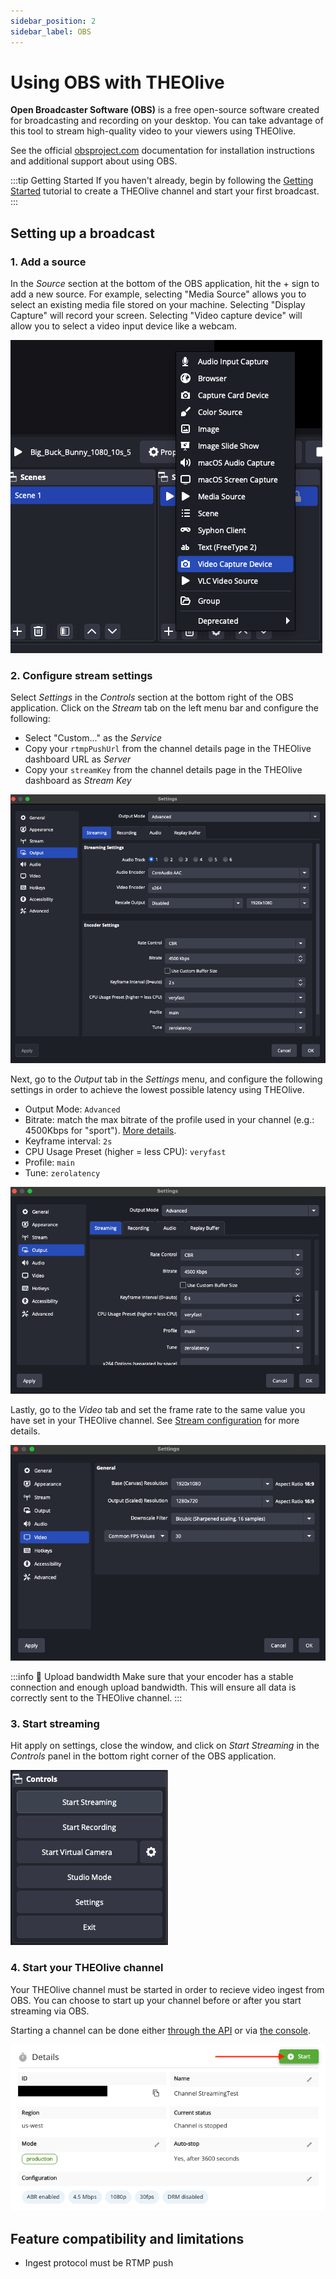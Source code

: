 ```yaml
---
sidebar_position: 2
sidebar_label: OBS
---
```


# Using OBS with THEOlive

**Open Broadcaster Software (OBS)** is a free open-source software created for broadcasting and recording on your desktop. You can take advantage of this tool to stream high-quality video to your viewers using THEOlive.

See the official [obsproject.com](https://obsproject.com) documentation for installation instructions and additional support about using OBS.

:::tip Getting Started
If you haven't already, begin by following the [Getting Started](/theolive/getting-started.mdx) tutorial to create a THEOlive channel and start your first broadcast.
:::

## Setting up a broadcast

### 1. Add a source

In the _Source_ section at the bottom of the OBS application, hit the + sign to add a new source. For example, selecting "Media Source" allows you to select an existing media file stored on your machine. Selecting "Display Capture" will record your screen. Selecting "Video capture device" will allow you to select a video input device like a webcam.

![Selecting a source](../../assets/img/obssource.png)

### 2. Configure stream settings

Select _Settings_ in the _Controls_ section at the bottom right of the OBS application. Click on the _Stream_ tab on the left menu bar and configure the following:

- Select "Custom..." as the _Service_
- Copy your `rtmpPushUrl` from the channel details page in the THEOlive dashboard URL as _Server_
- Copy your `streamKey` from the channel details page in the THEOlive dashboard as _Stream Key_

![Defining stream settings](../../assets/img/obsoutputsettings.png)

Next, go to the _Output_ tab in the _Settings_ menu, and configure the following settings in order to achieve the lowest possible latency using THEOlive.

- Output Mode: `Advanced`
- Bitrate: match the max bitrate of the profile used in your channel (e.g.: 4500Kbps for "sport"). [More details](../stream-configuration.mdx).
- Keyframe interval: `2s`
- CPU Usage Preset (higher = less CPU): `veryfast`
- Profile: `main`
- Tune: `zerolatency`

![Defining output settings](../../assets/img/obsoutput.png)

Lastly, go to the _Video_ tab and set the frame rate to the same value you have set in your THEOlive channel. See [Stream configuration](../stream-configuration.mdx) for more details.

![Defining output settings](../../assets/img/obsfps.png)

:::info 🚧 Upload bandwidth
Make sure that your encoder has a stable connection and enough upload bandwidth. This will ensure all data is correctly sent to the THEOlive channel.
:::

### 3. Start streaming

Hit apply on settings, close the window, and click on _Start Streaming_ in the _Controls_ panel in the bottom right corner of the OBS application.

![Start streaming your video content](../../assets/img/obsstartstreaming.png)

### 4. Start your THEOlive channel

Your THEOlive channel must be started in order to recieve video ingest from OBS. You can choose to start up your channel before or after you start streaming via OBS.

Starting a channel can be done either [through the API](/theolive/api/channels/start-channel) or via [the console](https://console.theo.live/).

![Start your channel](../../assets/img/consolechannelstart.png)

## Feature compatibility and limitations

- Ingest protocol must be RTMP push

